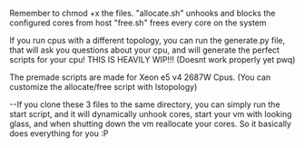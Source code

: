 Remember to chmod +x the files.
"allocate.sh" unhooks and blocks the configured cores from host
"free.sh" frees every core on the system

If you run cpus with a different topology, you can run the generate.py file, that will ask you questions about your cpu, 
and will generate the perfect scripts for your cpu! THIS IS HEAVILY WIP!!! (Doesnt work properly yet pwq)

The premade scripts are made for Xeon e5 v4 2687W Cpus. (You can customize the allocate/free script with lstopology)

--If you clone these 3 files to the same directory, you can simply run the start script, and it will dynamically unhook cores,
  start your vm with looking glass, and when shutting down the vm reallocate your cores.
  So it basically does everything for you :P
